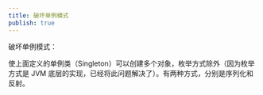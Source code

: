 ```yaml
---
title: 破坏单例模式
publish: true
---
```


破坏单例模式：

使上面定义的单例类（Singleton）可以创建多个对象，枚举方式除外（因为枚举方式是 JVM 底层的实现，已经将此问题解决了）。有两种方式，分别是序列化和反射。
